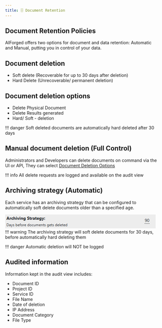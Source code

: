 ```yaml
---
title: 🗄️ Document Retention
---
```


## Document Retention Policies

AIForged offers two options for document and data retention: Automatic and Manual, putting you in control of your data.

## Document deletion

* Soft delete (Recoverable for up to 30 days after deletion)
* Hard Delete (Unrecoverable/ permanent deletion)

## Document deletion options

* Delete Physical Document
* Delete Results generated
* Hard/ Soft - deletion

!!! danger
    Soft deleted documents are automatically hard deleted after 30 days

## Manual document deletion (Full Control)

Administrators and Developers can delete documents on command via the UI or API, They can select [Document Deletion Options](document-retention.md#document-deletion-options "mention")

!!! info
    All delete requests are logged and available on the audit view

## Archiving strategy (Automatic)

Each service has an archiving strategy that can be configured to automatically soft delete documents older than a specified age.

![](../assets/image%20%282%29%20%281%29%20%281%29%20%281%29%20%281%29.png)
!!! warning
    The archiving strategy will soft delete documents for 30 days, before automatically hard deleting them

!!! danger
    Automatic deletion will NOT be logged

## Audited information

Information kept in the audit view includes:

* Document ID
* Project ID
* Service ID
* File Name
* Date of deletion
* IP Address
* Document Category
* File Type